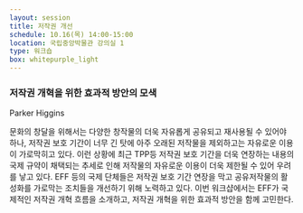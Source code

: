 ```yaml
---
layout: session
title: 저작권 개선
schedule: 10.16(목) 14:00-15:00
location: 국립중앙박물관 강의실 1
type: 워크숍
box: whitepurple_light
---
```


### 저작권 개혁을 위한 효과적 방안의 모색

Parker Higgins

문화의 창달을 위해서는 다양한 창작물의 더욱 자유롭게 공유되고 재사용될 수 있어야 하나, 저작권 보호 기간이 너무 긴 탓에 아주 오래된 저작물을 제외하고는 자유로운 이용이 가로막히고 있다. 이런 상황에 최근 TPP등 저작권 보호 기간을 더욱 연장하는 내용의 국제 규약이 채택되는 추세로 인해 저작물의 자유로운 이용이 더욱 제한될 수 있어 우려를 낳고 있다. EFF 등의 국제 단체들은 저작권 보호 기간 연장을 막고 공유저작물의 활성화를 가로막는 조치들을 개선하기 위해 노력하고 있다. 이번 워크샵에서는 EFF가 국제적인 저작권 개혁 흐름을 소개하고, 저작권 개혁을 위한 효과적 방안을 함께 고민한다.
